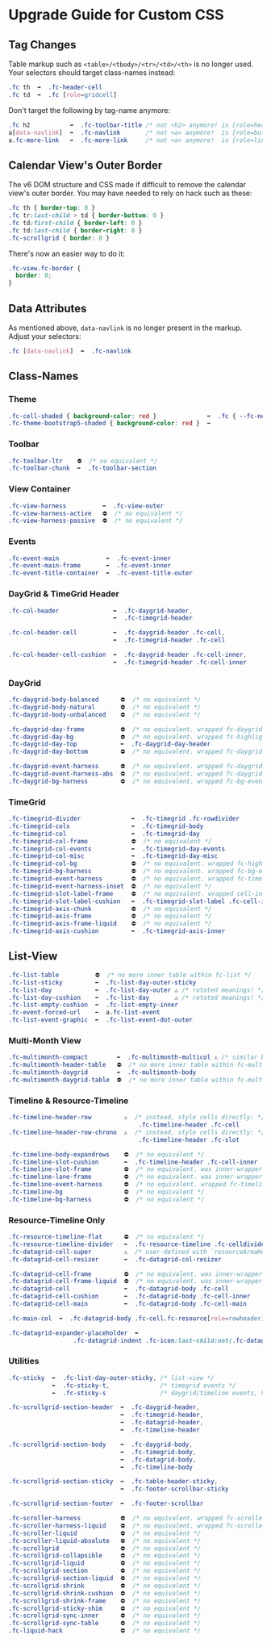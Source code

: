 
# Upgrade Guide for Custom CSS

<!--
TODOs in current v7 codebase:
.fc-timegrid-weeknumber -> .fc-timegrid-week-number (to match with .fc-daygrid-week-number)
+ .fc-week-number
.fc-navlink -> .fc-nav-link (adjust below)
.fc-celldivider -> .fc-cell-divider
.fc-rowdivider -> .fc-row-divider
.fc-fill-start -> .fc-fill-s
.fc-fill-top -> .fc-fill-t
.fc-table-header renamed?
.fc-timegrid-slots needed?
.fc-timegrid-slots-axis needed?
.fc-timeline-slots needed?
KILL unused .fc-offscreen
Expose an equiv for fc-timegrid-event-harness-inset, to adjust padding

TODO: add .fc-cell to daygrid/timegrid body days,
then change below selector above to:
  .fc td ➡️ .fc-cell:not(.fc-header-cell)
-->


## Tag Changes

Table markup such as `<table>/<tbody>/<tr>/<td>/<th>` is no longer used. Your selectors should target class-names instead:

```css
.fc th  ➡️  .fc-header-cell
.fc td  ➡️  .fc [role=gridcell]
```

Don't target the following by tag-name anymore:

```css
.fc h2           ➡️  .fc-toolbar-title /* not <h2> anymore! is [role=header] */
a[data-navlink]  ➡️  .fc-navlink       /* not <a> anymore!  is [role=button] */
a.fc-more-link   ➡️  .fc-more-link     /* not <a> anymore!  is [role=link] */
```


## Calendar View's Outer Border

The v6 DOM structure and CSS made if difficult to remove the calendar view's outer border. You may have needed to rely on hack such as these:

```css
.fc th { border-top: 0 }
.fc tr:last-child > td { border-bottom: 0 }
.fc td:first-child { border-left: 0 }
.fc td:last-child { border-right: 0 }
.fc-scrollgrid { border: 0 }
```

There's now an easier way to do it:

```css
.fc-view.fc-border {
  border: 0;
}
```


## Data Attributes

As mentioned above, `data-navlink` is no longer present in the markup. Adjust your selectors:

```css
.fc [data-navlink]  ➡️  .fc-navlink
```


## Class-Names

### Theme

```css
.fc-cell-shaded { background-color: red }              ➡️  .fc { --fc-neutral-bg-color: red }
.fc-theme-bootstrap5-shaded { background-color: red }  ➡️
```

### Toolbar

```css
.fc-toolbar-ltr    ⛔  /* no equivalent */
.fc-toolbar-chunk  ➡️  .fc-toolbar-section
```

### View Container

```css
.fc-view-harness          ➡️  .fc-view-outer
.fc-view-harness-active   ⛔  /* no equivalent */
.fc-view-harness-passive  ⛔  /* no equivalent */
```

### Events

```css
.fc-event-main             ➡️  .fc-event-inner
.fc-event-main-frame       ➡️  .fc-event-inner
.fc-event-title-container  ➡️  .fc-event-title-outer
```

### DayGrid & TimeGrid Header

```css
.fc-col-header               ➡️  .fc-daygrid-header,
                             ➡️  .fc-timegrid-header

.fc-col-header-cell          ➡️  .fc-daygrid-header .fc-cell,
                             ➡️  .fc-timegrid-header .fc-cell

.fc-col-header-cell-cushion  ➡️  .fc-daygrid-header .fc-cell-inner,
                             ➡️  .fc-timegrid-header .fc-cell-inner
```

### DayGrid

```css
.fc-daygrid-body-balanced      ⛔  /* no equivalent */
.fc-daygrid-body-natural       ⛔  /* no equivalent */
.fc-daygrid-body-unbalanced    ⛔  /* no equivalent */

.fc-daygrid-day-frame          ⛔  /* no equivalent. wrapped fc-daygrid-day */
.fc-daygrid-day-bg             ⛔  /* no equivalent. wrapped fc-highlight, fc-non-business, fc-bg-event */
.fc-daygrid-day-top            ➡️  .fc-daygrid-day-header
.fc-daygrid-day-bottom         ⛔  /* no equivalent. wrapped fc-daygrid-more-link */

.fc-daygrid-event-harness      ⛔  /* no equivalent. wrapped fc-daygrid-event */
.fc-daygrid-event-harness-abs  ⛔  /* no equivalent. wrapped fc-daygrid-event */
.fc-daygrid-bg-harness         ⛔  /* no equivalent. wrapped fc-bg-event */
```

### TimeGrid

```css
.fc-timegrid-divider              ➡️  .fc-timegrid .fc-rowdivider
.fc-timegrid-cols                 ➡️  .fc-timegrid-body
.fc-timegrid-col                  ➡️  .fc-timegrid-day
.fc-timegrid-col-frame            ⛔  /* no equivalent */
.fc-timegrid-col-events           ➡️  .fc-timegrid-day-events
.fc-timegrid-col-misc             ➡️  .fc-timegrid-day-misc
.fc-timegrid-col-bg               ⛔  /* no equivalent. wrapped fc-highlight, fc-non-business, fc-bg-event */
.fc-timegrid-bg-harness           ⛔  /* no equivalent. wrapped fc-bg-event */
.fc-timegrid-event-harness        ⛔  /* no equivalent. wrapped fc-timegrid-event */
.fc-timegrid-event-harness-inset  ⛔  /* no equivalent */
.fc-timegrid-slot-label-frame     ⛔  /* no equivalent. wrapped cell-inner */
.fc-timegrid-slot-label-cushion   ➡️  .fc-timegrid-slot-label .fc-cell-inner
.fc-timegrid-axis-chunk           ⛔  /* no equivalent */
.fc-timegrid-axis-frame           ⛔  /* no equivalent */
.fc-timegrid-axis-frame-liquid    ⛔  /* no equivalent */
.fc-timegrid-axis-cushion         ➡️  .fc-timegrid-axis-inner
```

## List-View

```css
.fc-list-table          ⛔  /* no more inner table within fc-list */
.fc-list-sticky         ➡️  .fc-list-day-outer-sticky
.fc-list-day            ➡️  .fc-list-day-outer ⚠️ /* rotated meanings! */
.fc-list-day-cushion    ➡️  .fc-list-day       ⚠️ /* rotated meanings! */
.fc-list-empty-cushion  ➡️  .fc-list-empty-inner
.fc-event-forced-url    ➡️  a.fc-list-event
.fc-list-event-graphic  ➡️  .fc-list-event-dot-outer
```

### Multi-Month View

```css
.fc-multimonth-compact        ➡️  .fc-multimonth-multicol ⚠️ /* similar but not equivalent */
.fc-multimonth-header-table   ⛔  /* no more inner table within fc-multimonth-header */
.fc-multimonth-daygrid        ➡️  .fc-multimonth-body
.fc-multimonth-daygrid-table  ⛔  /* no more inner table within fc-multimonth-body */
```

### Timeline & Resource-Timeline

```css
.fc-timeline-header-row         ⚠️  /* instead, style cells directly: */
                                    .fc-timeline-header .fc-cell
.fc-timeline-header-row-chrono  ⚠️  /* instead, style cells directly: */
                                    .fc-timeline-header .fc-slot

.fc-timeline-body-expandrows    ⛔  /* no equivalent */
.fc-timeline-slot-cushion       ➡️  .fc-timeline-header .fc-cell-inner
.fc-timeline-slot-frame         ⛔  /* no equivalent. was inner-wrapper for fc-timeline-slot */
.fc-timeline-lane-frame         ⛔  /* no equivalent. was inner-wrapper for fc-timeline-lane */
.fc-timeline-event-harness      ⛔  /* no equivalent. wrapped fc-timeline-event */
.fc-timeline-bg                 ⛔  /* no equivalent */
.fc-timeline-bg-harness         ⛔  /* no equivalent */
```

### Resource-Timeline Only

```css
.fc-resource-timeline-flat      ⛔  /* no equivalent */
.fc-resource-timeline-divider   ➡️  .fc-resource-timeline .fc-celldivider
.fc-datagrid-cell-super         ⚠️  /* user-defined with `resourceAreaHeaderClassNames` */
.fc-datagrid-cell-resizer       ➡️  .fc-datagrid-col-resizer

.fc-datagrid-cell-frame         ⛔  /* no equivalent. was inner-wrapper for cell */
.fc-datagrid-cell-frame-liquid  ⛔  /* no equivalent. was inner-wrapper for cell */
.fc-datagrid-cell               ➡️  .fc-datagrid-body .fc-cell
.fc-datagrid-cell-cushion       ➡️  .fc-datagrid-body .fc-cell-inner
.fc-datagrid-cell-main          ➡️  .fc-datagrid-body .fc-cell-main

.fc-main-col  ➡️  .fc-datagrid-body .fc-cell.fc-resource[role=rowheader]

.fc-datagrid-expander-placeholder  ➡️
                  .fc-datagrid-indent .fc-icon:last-child:not(.fc-datagrid-expander)
```

### Utilities

```css
.fc-sticky  ➡️  .fc-list-day-outer-sticky, /* list-view */
            ➡️  .fc-sticky-t,              /* timegrid events */
            ➡️  .fc-sticky-s               /* daygrid/timeline events, header-cell inners */

.fc-scrollgrid-section-header  ➡️  .fc-daygrid-header,
                               ➡️  .fc-timegrid-header,
                               ➡️  .fc-datagrid-header,
                               ➡️  .fc-timeline-header

.fc-scrollgrid-section-body    ➡️  .fc-daygrid-body,
                               ➡️  .fc-timegrid-body,
                               ➡️  .fc-datagrid-body,
                               ➡️  .fc-timeline-body

.fc-scrollgrid-section-sticky  ➡️  .fc-table-header-sticky,
                               ➡️  .fc-footer-scrollbar-sticky

.fc-scrollgrid-section-footer  ➡️  .fc-footer-scrollbar

.fc-scroller-harness           ⛔  /* no equivalent. wrapped fc-scroller */
.fc-scroller-harness-liquid    ⛔  /* no equivalent. wrapped fc-scroller */
.fc-scroller-liquid            ⛔  /* no equivalent */
.fc-scroller-liquid-absolute   ⛔  /* no equivalent */
.fc-scrollgrid                 ⛔  /* no equivalent */
.fc-scrollgrid-collapsible     ⛔  /* no equivalent */
.fc-scrollgrid-liquid          ⛔  /* no equivalent */
.fc-scrollgrid-section         ⛔  /* no equivalent */
.fc-scrollgrid-section-liquid  ⛔  /* no equivalent */
.fc-scrollgrid-shrink          ⛔  /* no equivalent */
.fc-scrollgrid-shrink-cushion  ⛔  /* no equivalent */
.fc-scrollgrid-shrink-frame    ⛔  /* no equivalent */
.fc-scrollgrid-sticky-shim     ⛔  /* no equivalent */
.fc-scrollgrid-sync-inner      ⛔  /* no equivalent */
.fc-scrollgrid-sync-table      ⛔  /* no equivalent */
.fc-liquid-hack                ⛔  /* no equivalent */
```
